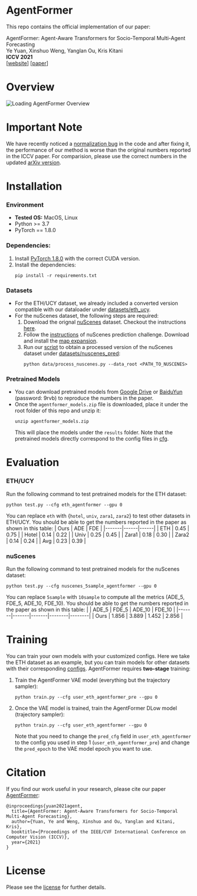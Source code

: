 # AgentFormer
This repo contains the official implementation of our paper:
  
AgentFormer: Agent-Aware Transformers for Socio-Temporal Multi-Agent Forecasting  
Ye Yuan, Xinshuo Weng, Yanglan Ou, Kris Kitani  
**ICCV 2021**  
[[website](https://www.ye-yuan.com/agentformer)] [[paper](https://arxiv.org/abs/2103.14023)]

# Overview
![Loading AgentFormer Overview](https://github.com/Khrylx/khrylx.github.io/blob/main/agentformer/data/overview.png "AgentFormer Overview")

# Important Note
We have recently noticed a [normalization bug](https://github.com/Khrylx/AgentFormer/issues/5) in the code and after fixing it, the performance of our method is worse than the original numbers reported in the ICCV paper. For comparision, please use the correct numbers in the updated [arXiv version](https://arxiv.org/abs/2103.14023).

# Installation 

### Environment
* **Tested OS:** MacOS, Linux
* Python >= 3.7
* PyTorch == 1.8.0
### Dependencies:
1. Install [PyTorch 1.8.0](https://pytorch.org/get-started/previous-versions/) with the correct CUDA version.
2. Install the dependencies:
    ```
    pip install -r requirements.txt
    ```

### Datasets
* For the ETH/UCY dataset, we already included a converted version compatible with our dataloader under [datasets/eth_ucy](datasets/eth_ucy).
* For the nuScenes dataset, the following steps are required:
  1. Download the orignal [nuScenes](https://www.nuscenes.org/nuscenes) dataset. Checkout the instructions [here](https://github.com/nutonomy/nuscenes-devkit).
  2. Follow the [instructions](https://github.com/nutonomy/nuscenes-devkit#prediction-challenge) of nuScenes prediction challenge. Download and install the [map expansion](https://github.com/nutonomy/nuscenes-devkit#map-expansion).
  3. Run our [script](data/process_nuscenes.py) to obtain a processed version of the nuScenes dataset under [datasets/nuscenes_pred](datasets/nuscenes_pred):
      ```
      python data/process_nuscenes.py --data_root <PATH_TO_NUSCENES>
      ``` 
### Pretrained Models
* You can download pretrained models from [Google Drive](https://drive.google.com/file/d/1-pJrGPCcbaiCpENss5jYzRF_ZFJncFJB/view?usp=sharing) or [BaiduYun](https://pan.baidu.com/s/1b6Ms_aY4U0fhCe5C8cznVQ) (password: 9rvb) to reproduce the numbers in the paper.
* Once the `agentformer_models.zip` file is downloaded, place it under the root folder of this repo and unzip it:
  ```
  unzip agentformer_models.zip
  ```
  This will place the models under the `results` folder. Note that the pretrained models directly correspond to the config files in [cfg](cfg).


# Evaluation
### ETH/UCY
Run the following command to test pretrained models for the ETH dataset:
```
python test.py --cfg eth_agentformer --gpu 0
```
You can replace `eth` with {`hotel`, `univ`, `zara1`, `zara2`} to test other datasets in ETH/UCY. You should be able to get the numbers reported in the paper as shown in this table:
| Ours  | ADE  | FDE  |
|-------|------|------|
| ETH   | 0.45 | 0.75 |
| Hotel | 0.14 | 0.22 |
| Univ  | 0.25 | 0.45 |
| Zara1 | 0.18 | 0.30 |
| Zara2 | 0.14 | 0.24 |
|  Avg  | 0.23 | 0.39 |

### nuScenes
Run the following command to test pretrained models for the nuScenes dataset:
```
python test.py --cfg nuscenes_5sample_agentformer --gpu 0
```
You can replace `5sample` with `10sample` to compute all the metrics (ADE_5, FDE_5, ADE_10, FDE_10). You should be able to get the numbers reported in the paper as shown in this table:
|       | ADE_5 | FDE_5 | ADE_10 | FDE_10 |
|-------|-------|-------|--------|--------|
| Ours  | 1.856 | 3.889 |  1.452 |  2.856 |

# Training
You can train your own models with your customized configs. Here we take the ETH dataset as an example, but you can train models for other datasets with their corresponding [configs](cfg). AgentFormer requires **two-stage** training:
1. Train the AgentFormer VAE model (everything but the trajectory sampler):
    ```
    python train.py --cfg user_eth_agentformer_pre --gpu 0
    ```
2. Once the VAE model is trained, train the AgentFormer DLow model (trajectory sampler):
    ```
    python train.py --cfg user_eth_agentformer --gpu 0
    ```
    Note that you need to change the `pred_cfg` field in `user_eth_agentformer` to the config you used in step 1 (`user_eth_agentformer_pre`) and change the `pred_epoch` to the VAE model epoch you want to use.


# Citation
If you find our work useful in your research, please cite our paper [AgentFormer](https://www.ye-yuan.com/agentformer/):
```
@inproceedings{yuan2021agent,
  title={AgentFormer: Agent-Aware Transformers for Socio-Temporal Multi-Agent Forecasting},
  author={Yuan, Ye and Weng, Xinshuo and Ou, Yanglan and Kitani, Kris},
  booktitle={Proceedings of the IEEE/CVF International Conference on Computer Vision (ICCV)},
  year={2021}
}
```

# License
Please see the [license](LICENSE) for further details.
